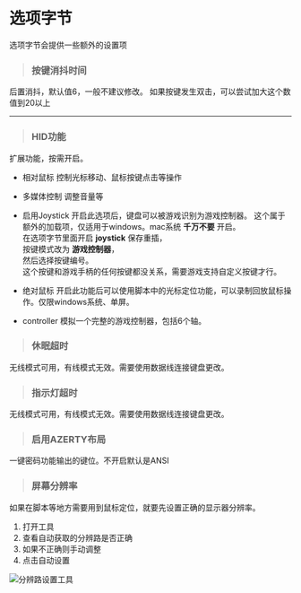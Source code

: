 # 选项字节

选项字节会提供一些额外的设置项

> ### 按键消抖时间
后置消抖，默认值6，一般不建议修改。
如果按键发生双击，可以尝试加大这个数值到20以上

---

> ### HID功能
扩展功能，按需开启。

- 相对鼠标
控制光标移动、鼠标按键点击等操作

- 多媒体控制
调整音量等

- 启用Joystick
开启此选项后，键盘可以被游戏识别为游戏控制器。
这个属于额外的加载项，仅适用于windows。mac系统 **千万不要** 开启。  
在选项字节里面开启 **joystick** 保存重插，  
按键模式改为 **游戏控制器**，  
然后选择按键编号。  
这个按键和游戏手柄的任何按键都没关系，需要游戏支持自定义按键才行。  

- 绝对鼠标
开启此功能后可以使用脚本中的光标定位功能，可以录制回放鼠标操作。仅限windows系统、单屏。

- controller
模拟一个完整的游戏控制器，包括6个轴。

> ### 休眠超时
无线模式可用，有线模式无效。需要使用数据线连接键盘更改。

> ### 指示灯超时
无线模式可用，有线模式无效。需要使用数据线连接键盘更改。

> ### 启用AZERTY布局
一键密码功能输出的键位。不开启默认是ANSI

> ### 屏幕分辨率

如果在脚本等地方需要用到鼠标定位，就要先设置正确的显示器分辨率。

1. 打开工具
2. 查看自动获取的分辨路是否正确
3. 如果不正确则手动调整
4. 点击自动设置

![分辨路设置工具](./images/screen-tool.gif)